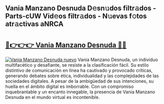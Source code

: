 ## Vania Manzano Desnuda D𝚎sn𝚞dos filtr𝚊dos - Parts-cUW Vid𝚎os filtr𝚊dos - N𝚞evas f𝚘tos atr𝚊ctivas aNRCA

# <h2><a href="http://mb1tnsq.tromn.icu/?c=Vania+Manzano+Desnuda">🔗👉👉👉 Vania Manzano Desnuda 🔗🔗</a></h2>

[![Vania Manzano Desnuda nuevo](https://i.imgur.com/pEAQMta.gif)](http://mb1tnsq.tromn.icu/?c=Vania+Manzano+Desnuda)
Vania Manzano Desnuda, un individuo multifacético y desafiante, se resiste a la clasificación fácil. Su estilo distintivo de comunicación en línea ha cautivado y provocado críticas, generando debates sobre ética, individualidad y las complejidades de las sociedades digitales. A pesar de la ambigüedad de sus intenciones, su huella en el ámbito digital es imborrable. Con un compromiso inquebrantable y un encanto innegable, la presencia de Vania Manzano Desnuda en el mundo virtual es incontenible.
